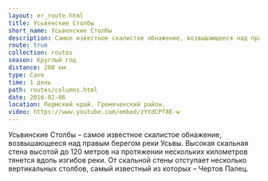 ```yaml
---
layout: er_route.html
title: Усьвенские Столбы
short_name: Усьвенские Столбы
description: Cамое известное скалистое обнажение, возвышающееся над правым берегом реки Усьвы
route: true
collection: routes
season: Круглый год
distance: 200 км
type: Cave
time: 1 день
path: routes/columns.html
date: 2016-02-06
location: Пермский край. Гремяченский район.
video: https://www.youtube.com/embed/zYtdCPf8E-w
---
```

Усьвинские Cтолбы – самое известное скалистое обнажение, возвышающееся над правым берегом реки Усьвы. Высокая скальная стена высотой до 120 метров на протяжении нескольких километров тянется вдоль изгибов реки. От скальной стены отступает несколько вертикальных столбов, самый известный из которых – Чертов Палец.